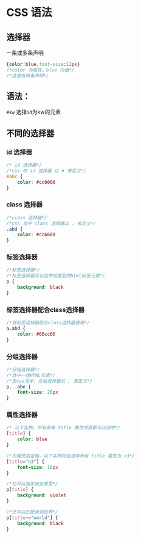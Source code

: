 # CSS 语法

## 选择器

一条或多条声明

```css
{color:blue,font-size:12px}
/*color 为属性，blue 为值*/
/*这里有两条声明*/
```

##  语法：

`#kw`  选择`id`为kw的元素

## 不同的选择器

### id 选择器

```css
/* id 选择器*/
/*css 中 id 选择器 以 # 来定义*/
#abc {
    color: #cc0000
}
```

### class 选择器

```css
/*class 选择器*/
/*css 当中 class 选择器以 . 来定义*/
.abd {
    color: #cc6600
}
```

###  标签选择器

```css
/*标签选择器*/
/*标签选择器可以选中同类型的html标签元素*/
p {
    background: black
}
```

### 标签选择器配合class选择器

```css
/*将标签选择器配合class选择器使用*/
a.abd {
    color: #66cc66
}
```

###  分组选择器

```css
/*分组选择器*/
/*选中一组HTML元素*/
/*在css当中，分组选择器以 , 来定义*/
p, .abe {
    font-size: 20px
}
```

###  属性选择器

```css
/* 以下实例，所有具有 title 属性的我都可以选中*/
[title] {
    color: blue
}

/*为属性指定值，以下实例将会选中所有 title 属性为 n3*/
[title="n3"] {
    font-size: 10px
}

/*也可以指定标签类型*/
p[title] {
    background: violet
}

/*还可以匹配单词边界*/
p[title~="world"] {
    background: black
}
```

 

